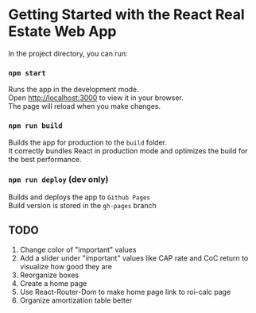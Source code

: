 # Getting Started with the React Real Estate Web App
In the project directory, you can run:

### `npm start`
Runs the app in the development mode.\
Open [http://localhost:3000](http://localhost:3000) to view it in your browser.\
The page will reload when you make changes.

### `npm run build`
Builds the app for production to the `build` folder.\
It correctly bundles React in production mode and optimizes the build for the best performance.

### `npm run deploy` (dev only)
Builds and deploys the app to `Github Pages`\
Build version is stored in the `gh-pages` branch

## TODO
1. Change color of "important" values
1. Add a slider under "important" values like CAP rate and CoC return to visualize how good they are
2. Reorganize boxes
1. Create a home page
1. Use React-Router-Dom to make home page link to roi-calc page
1. Organize amortization table better
